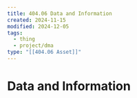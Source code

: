 ```yaml
---
title: 404.06 Data and Information
created: 2024-11-15
modified: 2024-12-05
tags:
  - thing
  - project/dma
type: "[[404.06 Asset]]"
---
```

# Data and Information
